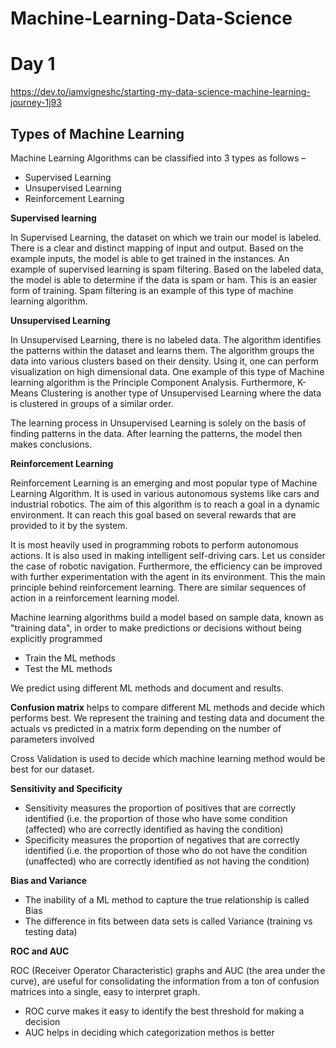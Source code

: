 # Machine-Learning-Data-Science

# Day 1

https://dev.to/iamvigneshc/starting-my-data-science-machine-learning-journey-1j93


## Types of Machine Learning

Machine Learning Algorithms can be classified into 3 types as follows –

- Supervised Learning
- Unsupervised Learning
- Reinforcement Learning

__Supervised learning__

In Supervised Learning, the dataset on which we train our model is labeled. There is a clear and distinct mapping of input and output. Based on the example inputs, the model is able to get trained in the instances. An example of supervised learning is spam filtering. Based on the labeled data, the model is able to determine if the data is spam or ham. This is an easier form of training. Spam filtering is an example of this type of machine learning algorithm.

__Unsupervised Learning__

In Unsupervised Learning, there is no labeled data. The algorithm identifies the patterns within the dataset and learns them. The algorithm groups the data into various clusters based on their density. Using it, one can perform visualization on high dimensional data. One example of this type of Machine learning algorithm is the Principle Component Analysis. Furthermore, K-Means Clustering is another type of Unsupervised Learning where the data is clustered in groups of a similar order.

The learning process in Unsupervised Learning is solely on the basis of finding patterns in the data. After learning the patterns, the model then makes conclusions.

__Reinforcement Learning__

Reinforcement Learning is an emerging and most popular type of Machine Learning Algorithm. It is used in various autonomous systems like cars and industrial robotics. The aim of this algorithm is to reach a goal in a dynamic environment. It can reach this goal based on several rewards that are provided to it by the system.

It is most heavily used in programming robots to perform autonomous actions. It is also used in making intelligent self-driving cars. Let us consider the case of robotic navigation. Furthermore, the efficiency can be improved with further experimentation with the agent in its environment. This the main principle behind reinforcement learning. There are similar sequences of action in a reinforcement learning model.

Machine learning algorithms build a model based on sample data, known as "training data", in order to make predictions or decisions without being explicitly programmed

- Train the ML methods
- Test the ML methods

We predict using different ML methods and document and results.


__Confusion matrix__ helps to compare different ML methods and decide which performs best. We represent the training and testing data and document the actuals vs predicted in a matrix form depending on the number of parameters involved

Cross Validation is used to decide which machine learning method would be best for our dataset.

__Sensitivity and Specificity__

- Sensitivity measures the proportion of positives that are correctly identified (i.e. the proportion of those who have some condition (affected) who are correctly identified as having the condition)
- Specificity measures the proportion of negatives that are correctly identified (i.e. the proportion of those who do not have the condition (unaffected) who are correctly identified as not having the condition)

__Bias and Variance__

- The inability of a ML method to capture the true relationship is called Bias
- The difference in fits between data sets is called Variance (training vs testing data)

__ROC and AUC__

ROC (Receiver Operator Characteristic) graphs and AUC (the area under the curve), are useful for consolidating the information from a ton of confusion matrices into a single, easy to interpret graph.

- ROC curve makes it easy to identify the best threshold for making a decision
- AUC helps in deciding which categorization methos is better


